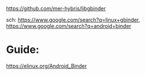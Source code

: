 https://github.com/mer-hybris/libgbinder

sch: https://www.google.com/search?q=linux+gbinder, https://www.google.com/search?q=android+binder

# Guide:
https://elinux.org/Android_Binder
